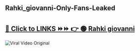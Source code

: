 
 ## Rahki_giovanni-Only-Fans-Leaked

# <h2><a href="https://clipsfans.com/Rahki_giovanni&ref=git">🔗 Click to LINKS ⏩⏩ 👉 🟢 Rahki giovanni </a></h2>

<a href="https://clipsfans.com/Rahki_giovanni&ref=git" rel="nofollow" data-target="animated-image.originalLink"><img src="https://i.ibb.co.com/xMMVF88/686577567.gif" alt="Viral Video Original" style="max-width: 100%; display: inline-block;" data-target="animated-image.originalImage"></a>
